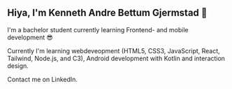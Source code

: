 ## Hiya, I'm Kenneth Andre Bettum Gjermstad 👋

I'm a bachelor student currently learning Frontend- and mobile development 😎

Currently I'm learning webdeveopment (HTML5, CSS3, JavaScript, React, Tailwind, Node.js, and C3), Android development with Kotlin and interaction design.

Contact me on LinkedIn.

<!--
**Gjermstad/Gjermstad** is a ✨ _special_ ✨ repository because its `README.md` (this file) appears on your GitHub profile.

Here are some ideas to get you started:

- 🔭 I’m currently working on ...
- 🌱 I’m currently learning ...
- 👯 I’m looking to collaborate on ...
- 🤔 I’m looking for help with ...
- 💬 Ask me about ...
- 📫 How to reach me: ...
- 😄 Pronouns: ...
- ⚡ Fun fact: ...
-->
